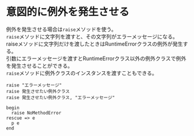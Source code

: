 # 意図的に例外を発生させる
例外を発生させる場合は`raise`メソッドを使う。<br>
`raise`メソッドに文字列を渡すと、その文字列がエラーメッセージになる。<br>
raiseメソッドに文字列だけを渡したときはRuntimeErrorクラスの例外が発生する。<br>
引数にエラーメッセージを渡すとRuntimeErrorクラス以外の例外クラスで例外を発生させることができる。<br>
`raise`メソッドに例外クラスのインスタンスを渡すこともできる。
```
raise "エラーメッセージ"
raise 発生させたい例外クラス
raise 発生させたい例外クラス, "エラーメッセージ"
```


```
begin
  raise NoMethodError
rescue => e
  p e
end
```
